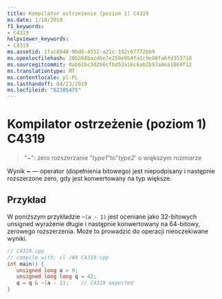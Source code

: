 ```yaml
---
title: Kompilator ostrzeżenie (poziom 1) C4319
ms.date: 1/18/2018
f1_keywords:
- C4319
helpviewer_keywords:
- C4319
ms.assetid: 1fac8048-9bd6-4552-a21c-192c67772bb9
ms.openlocfilehash: 20b268bacd6e7e259e9b4fa1c9e98fa6fd353718
ms.sourcegitcommit: 0ab61bc3d2b6cfbd52a16c6ab2b97a8ea1864f12
ms.translationtype: MT
ms.contentlocale: pl-PL
ms.lasthandoff: 04/23/2019
ms.locfileid: "62385475"
---
```

# <a name="compiler-warning-level-1-c4319"></a>Kompilator ostrzeżenie (poziom 1) C4319

> "~": zero rozszerzanie "*type1*"to"*type2*' o większym rozmiarze

Wynik **~** — operator (dopełnienia bitowego) jest niepodpisany i następnie rozszerzone zero, gdy jest konwertowany na typ większe.

## <a name="example"></a>Przykład

W poniższym przykładzie `~(a - 1)` jest oceniane jako 32-bitowych unsigned wyrażenie długie i następnie konwertowany na 64-bitowy, zerowego rozszerzenia. Może to prowadzić do operacji nieoczekiwane wyniki.

```cpp
// C4319.cpp
// compile with: cl /W4 C4319.cpp
int main() {
   unsigned long a = 0;
   unsigned long long q = 42;
   q = q & ~(a - 1);    // C4319 expected
}
```
